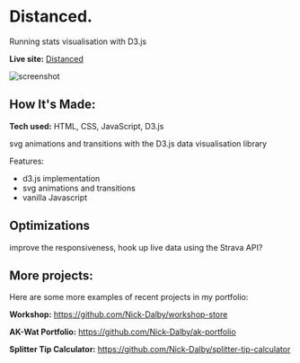 # Distanced.
Running stats visualisation with D3.js

**Live site:** [Distanced](https://distanced.netlify.app/)

![screenshot](https://user-images.githubusercontent.com/99472735/196162221-a09483c9-6694-4593-a4c2-19a872a59f9e.jpeg)

## How It's Made:

**Tech used:** HTML, CSS, JavaScript, D3.js

svg animations and transitions with the D3.js data visualisation library

Features:

- d3.js implementation
- svg animations and transitions
- vanilla Javascript

## Optimizations

improve the responsiveness, hook up live data using the Strava API?

## More projects:

Here are some more examples of recent projects in my portfolio:

**Workshop:** https://github.com/Nick-Dalby/workshop-store

**AK-Wat Portfolio:** https://github.com/Nick-Dalby/ak-portfolio

**Splitter Tip Calculator:** https://github.com/Nick-Dalby/splitter-tip-calculator
